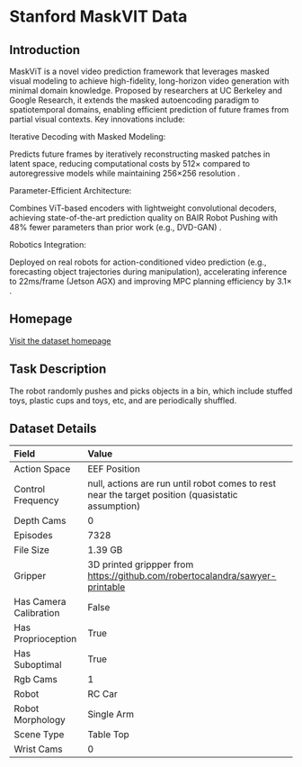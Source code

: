 # Stanford MaskVIT Data


## Introduction

MaskViT is a novel video prediction framework that leverages masked visual modeling to achieve high-fidelity, long-horizon video generation with minimal domain knowledge. Proposed by researchers at UC Berkeley and Google Research, it extends the masked autoencoding paradigm to spatiotemporal domains, enabling efficient prediction of future frames from partial visual contexts. Key innovations include:

Iterative Decoding with Masked Modeling:

Predicts future frames by iteratively reconstructing masked patches in latent space, reducing computational costs by 512× compared to autoregressive models while maintaining 256×256 resolution .

Parameter-Efficient Architecture:

Combines ViT-based encoders with lightweight convolutional decoders, achieving state-of-the-art prediction quality on BAIR Robot Pushing with 48% fewer parameters than prior work (e.g., DVD-GAN) .

Robotics Integration:

Deployed on real robots for action-conditioned video prediction (e.g., forecasting object trajectories during manipulation), accelerating inference to 22ms/frame (Jetson AGX) and improving MPC planning efficiency by 3.1× .



## Homepage

[Visit the dataset homepage](https://arxiv.org/abs/2206.11894)


## Task Description

The robot randomly pushes and picks objects in a bin, which include stuffed toys, plastic cups and toys, etc, and are periodically shuffled.


## Dataset Details

| Field                            | Value                    |
|:---------------------------------|:-------------------------|
| Action Space                     | EEF Position           |
| Control Frequency                     | null, actions are run until robot comes to rest near the target position (quasistatic assumption)           |
| Depth Cams                     | 0           |
| Episodes                     | 7328           |
| File Size                     |  1.39 GB           |
| Gripper                     | 3D printed grippper from https://github.com/robertocalandra/sawyer-printable           |
| Has Camera Calibration                     | False           |
| Has Proprioception                     | True           |
| Has Suboptimal                     | True           |
| Rgb Cams                     | 1           |
| Robot                     | RC Car           |
| Robot Morphology                     | Single Arm           |
| Scene Type                     | Table Top           |
| Wrist Cams                     | 0           |



